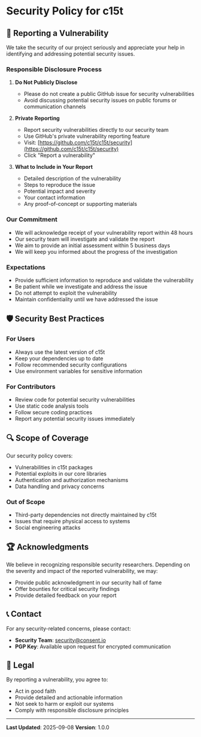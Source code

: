 # Security Policy for c15t

## 🚨 Reporting a Vulnerability

We take the security of our project seriously and appreciate your help in identifying and addressing potential security issues.

### Responsible Disclosure Process

1. **Do Not Publicly Disclose**
   - Please do not create a public GitHub issue for security vulnerabilities
   - Avoid discussing potential security issues on public forums or communication channels

2. **Private Reporting**
   - Report security vulnerabilities directly to our security team
   - Use GitHub's private vulnerability reporting feature
   - Visit: [https://github.com/c15t/c15t/security](https://github.com/c15t/c15t/security)
   - Click "Report a vulnerability"

3. **What to Include in Your Report**
   - Detailed description of the vulnerability
   - Steps to reproduce the issue
   - Potential impact and severity
   - Your contact information
   - Any proof-of-concept or supporting materials

### Our Commitment

- We will acknowledge receipt of your vulnerability report within 48 hours
- Our security team will investigate and validate the report
- We aim to provide an initial assessment within 5 business days
- We will keep you informed about the progress of the investigation

### Expectations

- Provide sufficient information to reproduce and validate the vulnerability
- Be patient while we investigate and address the issue
- Do not attempt to exploit the vulnerability
- Maintain confidentiality until we have addressed the issue

## 🛡️ Security Best Practices

### For Users
- Always use the latest version of c15t
- Keep your dependencies up to date
- Follow recommended security configurations
- Use environment variables for sensitive information

### For Contributors
- Review code for potential security vulnerabilities
- Use static code analysis tools
- Follow secure coding practices
- Report any potential security issues immediately

## 🔍 Scope of Coverage

Our security policy covers:
- Vulnerabilities in c15t packages
- Potential exploits in our core libraries
- Authentication and authorization mechanisms
- Data handling and privacy concerns

### Out of Scope
- Third-party dependencies not directly maintained by c15t
- Issues that require physical access to systems
- Social engineering attacks

## 🏆 Acknowledgments

We believe in recognizing responsible security researchers. Depending on the severity and impact of the reported vulnerability, we may:
- Provide public acknowledgment in our security hall of fame
- Offer bounties for critical security findings
- Provide detailed feedback on your report

## 📞 Contact

For any security-related concerns, please contact:
- **Security Team**: [security@consent.io](mailto:security@consent.io)
- **PGP Key**: Available upon request for encrypted communication

## 📜 Legal

By reporting a vulnerability, you agree to:
- Act in good faith
- Provide detailed and actionable information
- Not seek to harm or exploit our systems
- Comply with responsible disclosure principles

---

**Last Updated**: 2025-09-08
**Version**: 1.0.0
